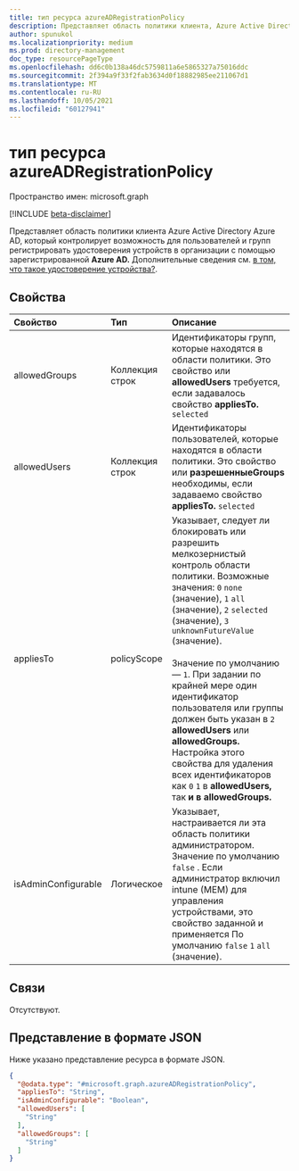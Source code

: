 ```yaml
---
title: тип ресурса azureADRegistrationPolicy
description: Представляет область политики клиента, Azure Active Directory, который контролирует регистрацию устройств с помощью зарегистрированного Azure AD.
author: spunukol
ms.localizationpriority: medium
ms.prod: directory-management
doc_type: resourcePageType
ms.openlocfilehash: dd6c0b138a46dc5759811a6e5865327a75016ddc
ms.sourcegitcommit: 2f394a9f33f2fab3634d0f18882985ee211067d1
ms.translationtype: MT
ms.contentlocale: ru-RU
ms.lasthandoff: 10/05/2021
ms.locfileid: "60127941"
---
```

# <a name="azureadregistrationpolicy-resource-type"></a>тип ресурса azureADRegistrationPolicy

Пространство имен: microsoft.graph

[!INCLUDE [beta-disclaimer](../../includes/beta-disclaimer.md)]

Представляет область политики клиента Azure Active Directory Azure AD, который контролирует возможность для пользователей и групп регистрировать удостоверения устройств в организации с помощью зарегистрированной **Azure AD.** Дополнительные сведения см. [в том, что такое удостоверение устройства?](/azure/active-directory/devices/overview).

## <a name="properties"></a>Свойства

|Свойство|Тип|Описание|
|:---|:---|:---|
|allowedGroups|Коллекция строк| Идентификаторы групп, которые находятся в области политики. Это свойство или **allowedUsers** требуется, если задавалось свойство **appliesTo.** `selected` |
|allowedUsers|Коллекция строк| Идентификаторы пользователей, которые находятся в области политики. Это свойство или **разрешенныеGroups** необходимы, если задаваемо свойство **appliesTo.** `selected` |
|appliesTo|policyScope|Указывает, следует ли блокировать или разрешить мелкозернистый контроль области политики. Возможные значения: `0` `none` (значение), `1` `all` (значение), `2` `selected` (значение), `3` `unknownFutureValue` (значение). <br/><br/>Значение по умолчанию — `1`. При задании по крайней мере один идентификатор пользователя или группы должен быть указан в `2` **allowedUsers** или **allowedGroups.**  Настройка этого свойства для удаления всех идентификаторов как `0` `1` в **allowedUsers,** так **и в allowedGroups.**|
|isAdminConfigurable|Логическое|Указывает, настраивается ли эта область политики администратором. Значение по умолчанию `false` . Если администратор включил intune (MEM) для управления устройствами, это свойство заданной и применяется По умолчанию `false`  `1` `all` (значение). |

## <a name="relationships"></a>Связи

Отсутствуют.

## <a name="json-representation"></a>Представление в формате JSON

Ниже указано представление ресурса в формате JSON.
<!-- {
  "blockType": "resource",
  "@odata.type": "microsoft.graph.azureADRegistrationPolicy"
}
-->
``` json
{
  "@odata.type": "#microsoft.graph.azureADRegistrationPolicy",
  "appliesTo": "String",
  "isAdminConfigurable": "Boolean",
  "allowedUsers": [
    "String"
  ],
  "allowedGroups": [
    "String"
  ]
}
```
